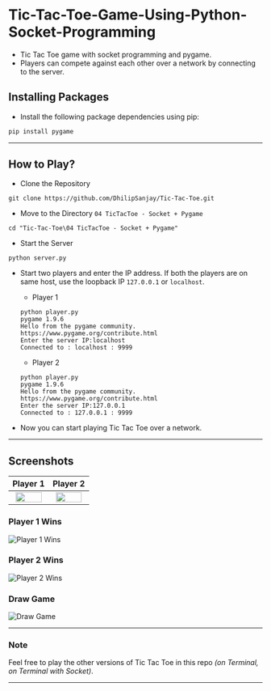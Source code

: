 # Tic-Tac-Toe-Game-Using-Python-Socket-Programming


- Tic Tac Toe game with socket programming and pygame.
- Players can compete against each other over a network by connecting to the server.

## Installing Packages
- Install the following package dependencies using pip:
```ps
pip install pygame
```

---

## How to Play?
- Clone the Repository
```
git clone https://github.com/DhilipSanjay/Tic-Tac-Toe.git
```
- Move to the Directory `04 TicTacToe - Socket + Pygame`
```
cd "Tic-Tac-Toe\04 TicTacToe - Socket + Pygame"
```
- Start the Server
```
python server.py
```
- Start two players and enter the IP address. If both the players are on same host, use the loopback IP `127.0.0.1` or `localhost`.
    - Player 1
    ```
    python player.py
    pygame 1.9.6
    Hello from the pygame community. https://www.pygame.org/contribute.html
    Enter the server IP:localhost
    Connected to : localhost : 9999
    ```

    - Player 2
    ```
    python player.py
    pygame 1.9.6
    Hello from the pygame community. https://www.pygame.org/contribute.html
    Enter the server IP:127.0.0.1
    Connected to : 127.0.0.1 : 9999
    ```
- Now you can start playing Tic Tac Toe over a network.

---

## Screenshots
Player 1         |  Player 2
:-------------------------:|:-------------------------:
<img src="images/Player1.png" width="90%"> | <img src="images/Player2.png" width="90%">

### Player 1 Wins
![Player 1 Wins](images/Player1Wins.png)

### Player 2 Wins
![Player 2 Wins](images/Player2Wins.png)

### Draw Game
![Draw Game](images/DrawGame.png)

---

### Note
Feel free to play the other versions of Tic Tac Toe in this repo *(on Terminal, on Terminal with Socket)*.

---
